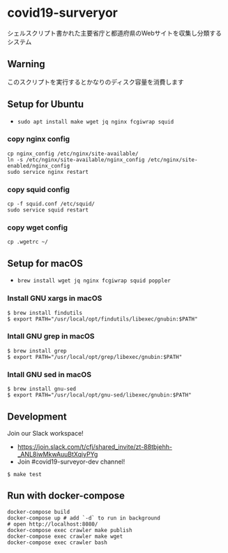 # covid19-surveryor
シェルスクリプト書かれた主要省庁と都道府県のWebサイトを収集し分類するシステム

## Warning
このスクリプトを実行するとかなりのディスク容量を消費します

## Setup for Ubuntu
- `sudo apt install make wget jq nginx fcgiwrap squid`

### copy nginx config
```
cp nginx_config /etc/nginx/site-available/
ln -s /etc/nginx/site-available/nginx_config /etc/nginx/site-enabled/nginx_config
sudo service nginx restart
```

### copy squid config
```
cp -f squid.conf /etc/squid/
sudo service squid restart
```

### copy wget config
```
cp .wgetrc ~/
```

## Setup for macOS
- `brew install wget jq nginx fcgiwrap squid poppler`

### Install GNU xargs in macOS

```
$ brew install findutils
$ export PATH="/usr/local/opt/findutils/libexec/gnubin:$PATH"
```

### Intall GNU grep in macOS

```
$ brew install grep
$ export PATH="/usr/local/opt/grep/libexec/gnubin:$PATH"
```

### Intall GNU sed in macOS

```
$ brew install gnu-sed
$ export PATH="/usr/local/opt/gnu-sed/libexec/gnubin:$PATH"
```


## Development

Join our Slack workspace!
- https://join.slack.com/t/cfj/shared_invite/zt-88tbjehh-_ANL8iwMkwAuuBtXqiyPYg
- Join #covid19-surveyor-dev channel!

```
$ make test
```

## Run with docker-compose

```
docker-compose build
docker-compose up # add `-d` to run in background
# open http://localhost:8080/
docker-compose exec crawler make publish
docker-compose exec crawler make wget
docker-compose exec crawler bash
```
